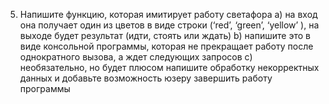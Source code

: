 5) Напишите функцию, которая имитирует работу светафора
a) на вход она получает один из цветов в виде строки (‘red’, ‘green’, ‘yellow’ ), на выходе
будет результат (идти, стоять или ждать)
b) напишите это в виде консольной программы, которая не прекращает работу после
однократного вызова, а ждет следующих запросов
c) необязательно, но будет плюсом напишите обработку некорректных данных и
добавьте возможность юзеру завершить работу программы